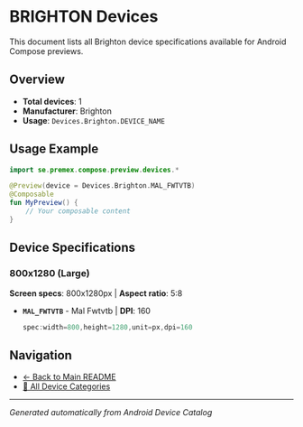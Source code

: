 # BRIGHTON Devices

This document lists all Brighton device specifications available for Android Compose previews.

## Overview

- **Total devices**: 1
- **Manufacturer**: Brighton
- **Usage**: `Devices.Brighton.DEVICE_NAME`

## Usage Example

```kotlin
import se.premex.compose.preview.devices.*

@Preview(device = Devices.Brighton.MAL_FWTVTB)
@Composable
fun MyPreview() {
    // Your composable content
}
```

## Device Specifications

### 800x1280 (Large)

**Screen specs**: 800x1280px | **Aspect ratio**: 5:8

- **`MAL_FWTVTB`** - Mal Fwtvtb | **DPI**: 160
  ```kotlin
  spec:width=800,height=1280,unit=px,dpi=160
  ```

## Navigation

- [← Back to Main README](../../README.md)
- [📱 All Device Categories](../README.md)

---
*Generated automatically from Android Device Catalog*
